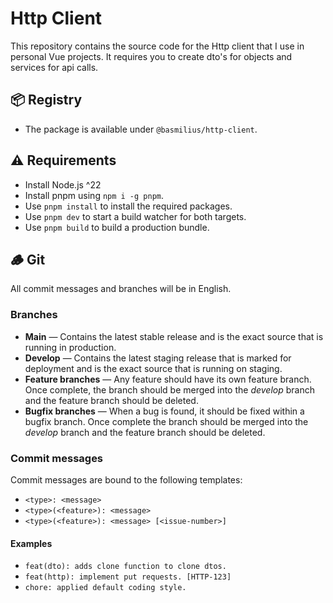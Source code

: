 # Http Client

This repository contains the source code for the Http client that I use in personal Vue
projects. It requires you to create dto's for objects and services for api calls.

## 📦 Registry

- The package is available under `@basmilius/http-client`.

## ⚠️ Requirements

- Install Node.js ^22
- Install pnpm using `npm i -g pnpm`.
- Use `pnpm install` to install the required packages.
- Use `pnpm dev` to start a build watcher for both targets.
- Use `pnpm build` to build a production bundle.

## 🪵 Git

All commit messages and branches will be in English.

### Branches

- **Main** — Contains the latest stable release and is the exact source that is running in production.
- **Develop** — Contains the latest staging release that is marked for deployment and is the exact source that is running on staging.
- **Feature branches** — Any feature should have its own feature branch. Once complete, the branch should be merged into the _develop_ branch and the feature branch should be deleted.
- **Bugfix branches** — When a bug is found, it should be fixed within a bugfix branch. Once complete the branch should be merged into the _develop_ branch and the feature branch should be deleted.

### Commit messages

Commit messages are bound to the following templates:

- `<type>: <message> `
- `<type>(<feature>): <message>`
- `<type>(<feature>): <message> [<issue-number>]`

#### Examples

- `feat(dto): adds clone function to clone dtos.`
- `feat(http): implement put requests. [HTTP-123]`
- `chore: applied default coding style.`
